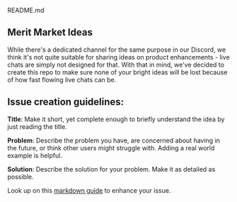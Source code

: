 README.md 
## Merit Market Ideas

While there's a dedicated channel for the same purpose in our Discord, we think it's not quite suitable for sharing ideas on product enhancements - live chats are simply not designed for that. With that in mind, we've decided to create this repo to make sure none of your bright ideas will be lost because of how fast flowing live chats can be.

## Issue creation guidelines:

**Title**:
Make it short, yet complete enough to briefly understand the idea by just reading the title.

**Problem**:
Describe the problem you have, are concerned about having in the future, or think other users might struggle with. Adding a real world example is helpful.

**Solution**:
Describe the solution for your problem. Make it as detailed as possible.

Look up on this [markdown guide](https://guides.github.com/features/mastering-markdown/) to enhance your issue.

